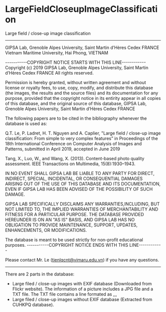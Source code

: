 # LargeFieldCloseupImageClassification
Large field / close-up image classification

-------------------------------------------------------------------------

GIPSA Lab, Grenoble Alpes University, Saint Martin d’Hères Cedex FRANCE
Vietnam Maritime University, Hai Phong, VIETNAM

-----------COPYRIGHT NOTICE STARTS WITH THIS LINE------------
Copyright (c) 2019 GIPSA Lab, Grenoble Alpes University, Saint Martin d’Hères Cedex FRANCE
All rights reserved.

Permission is hereby granted, without written agreement and without license or royalty fees, to use, copy, modify, and distribute this database (the images, the results and the source files) and its documentation for any purpose, provided that the copyright  notice in its entirity appear in all copies of this database, and the original source of this database, GIPSA Lab, Grenoble Alpes University, Saint Martin d’Hères Cedex FRANCE

The following papers are to be cited in the bibliography whenever the database is used as:

Q.T. Le, P. Ladret, H. T. Nguyen and A. Caplier, "Large field / close-up image classification: From simple to very complex features” in Proceedings of the 18th International Conference on Computer Analysis of Images and Patterns, submitted in April 2019, accepted in June 2019

Tang, X., Luo, W., and Wang, X. (2013). Content-based photo quality assessment. IEEE Transactions on Multimedia, 15(8):1930–1943.


IN NO EVENT SHALL GIPSA LAB BE LIABLE TO ANY PARTY FOR DIRECT, INDIRECT, SPECIAL, INCIDENTAL, OR CONSEQUENTIAL DAMAGES ARISING OUT OF THE USE OF THIS DATABASE AND ITS DOCUMENTATION, EVEN IF GIPSA LAB HAS BEEN ADVISED OF THE POSSIBILITY OF SUCH DAMAGE.

GIPSA LAB SPECIFICALLY DISCLAIMS ANY WARRANTIES,INCLUDING, BUT NOT LIMITED TO, THE IMPLIED WARRANTIES OF MERCHANTABILITY AND FITNESS FOR A PARTICULAR PURPOSE. THE DATABASE PROVIDED HEREUNDER IS ON AN "AS IS" BASIS, AND GIPSA LAB HAS NO OBLIGATION TO PROVIDE MAINTENANCE, SUPPORT, UPDATES, ENHANCEMENTS, OR MODIFICATIONS.

The database is meant to be used strictly for non-profit educational purposes. 
-----------COPYRIGHT NOTICE ENDS WITH THIS LINE------------

Please contact Mr. Le (tienlqcnt@vimaru.edu.vn) if you have any questions.

-------------------------------------------------------------------------
There are 2 parts in the database:
- Large filed / close-up images with EXIF database (Downloaded from Flickr website). The information of a picture includes a JPG file and a TXT file. The TXT file contains a line formated as <aperture>,<focal length>,<exposure time>,<ISO> 
- Large filed / close-up images without EXIF database (Extracted from CUHKPQ database).

